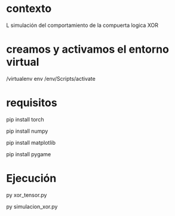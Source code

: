 # contexto
L simulación del comportamiento de la compuerta logica XOR

# creamos y activamos el entorno virtual
/virtualenv env    /env/Scripts/activate
# requisitos
pip install torch

pip install numpy

pip install matplotlib

pip install pygame

# Ejecución
py xor_tensor.py 

py simulacion_xor.py
